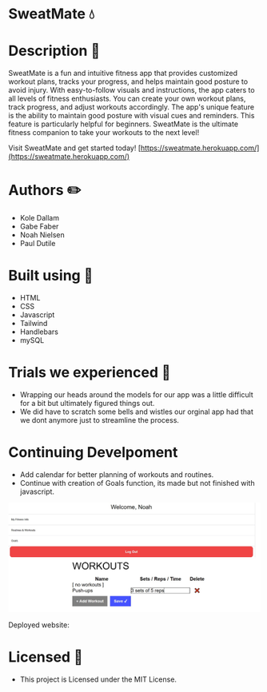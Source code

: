# SweatMate 💧

# Description 📝
SweatMate is a fun and intuitive fitness app that provides customized workout plans, tracks your progress, and helps maintain good posture to avoid injury. With easy-to-follow visuals and instructions, the app caters to all levels of fitness enthusiasts. You can create your own workout plans, track progress, and adjust workouts accordingly. The app's unique feature is the ability to maintain good posture with visual cues and reminders. This feature is particularly helpful for beginners. SweatMate is the ultimate fitness companion to take your workouts to the next level!

Visit SweatMate and get started today! [https://sweatmate.herokuapp.com/](https://sweatmate.herokuapp.com/)

# Authors ✏️
- Kole Dallam
- Gabe Faber
- Noah Nielsen
- Paul Dutile

# Built using 🚧
- HTML 
- CSS 
- Javascript 
- Tailwind
- Handlebars
- mySQL

# Trials we experienced 💢
- Wrapping our heads around the models for our app was a little difficult for a bit but ultimately figured things out.
- We did have to scratch some bells and wistles our orginal app had that we dont anymore just to streamline the process.

# Continuing Develpoment
- Add calendar for better planning of workouts and routines.
- Continue with creation of Goals function, its made but not finished with javascript.

![Alt text](./profile-screenshot.jpg)

Deployed website: 

# Licensed 📄
- This project is Licensed under the MIT License.
